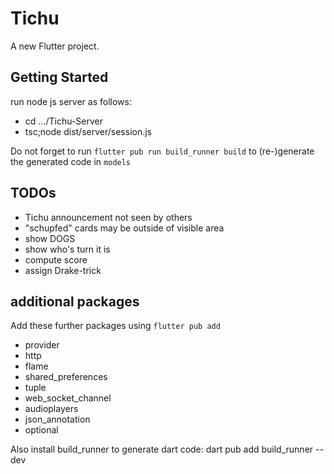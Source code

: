 # Tichu

A new Flutter project.

## Getting Started

run node js server as follows:
- cd .../Tichu-Server
- tsc;node dist/server/session.js

Do not forget to run `flutter pub run build_runner build` to (re-)generate the generated code in `models`

## TODOs
- Tichu announcement not seen by others
- "schupfed" cards may be outside of visible area
- show DOGS
- show who's turn it is
- compute score
- assign Drake-trick

## additional packages
Add these further packages using `flutter pub add`
- provider
- http
- flame
- shared_preferences
- tuple
- web_socket_channel
- audioplayers
- json_annotation
- optional

Also install build_runner to generate dart code:
dart pub add build_runner --dev